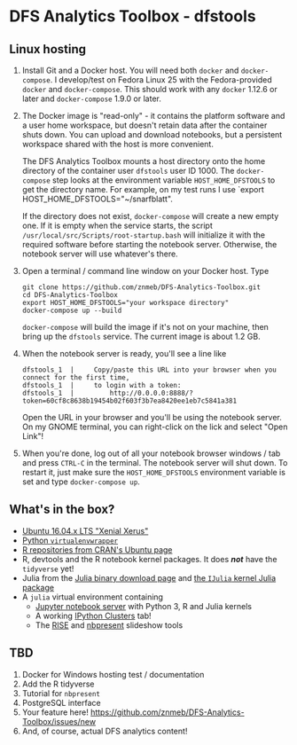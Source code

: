 # DFS Analytics Toolbox - dfstools

## Linux hosting
1. Install Git and a Docker host. You will need both `docker` and `docker-compose`. I develop/test on Fedora Linux 25 with the Fedora-provided `docker` and `docker-compose`. This should work with any `docker` 1.12.6 or later and `docker-compose` 1.9.0 or later.

2. The Docker image is "read-only" - it contains the platform software and a user home workspace, but doesn't retain data after the container shuts down. You can upload and download notebooks, but a persistent workspace shared with the host is more convenient.

    The DFS Analytics Toolbox mounts a host directory onto the home directory of the container user `dfstools` user ID 1000. The `docker-compose` step looks at the environment variable `HOST_HOME_DFSTOOLS` to get the directory name. For example, on my test runs I use `export HOST_HOME_DFSTOOLS="~/snarfblatt".

    If the directory does not exist, `docker-compose` will create a new empty one. If it is empty when the service starts, the script `/usr/local/src/Scripts/root-startup.bash` will initialize it with the required software before starting the notebook server. Otherwise, the notebook server will use whatever's there.

3. Open a terminal / command line window on your Docker host. Type

    ```
    git clone https://github.com/znmeb/DFS-Analytics-Toolbox.git
    cd DFS-Analytics-Toolbox
    export HOST_HOME_DFSTOOLS="your workspace directory"
    docker-compose up --build
    ```

   `docker-compose` will build the image if it's not on your machine, then bring up the `dfstools` service. The current image is about 1.2 GB.

4. When the notebook server is ready, you'll see a line like

    ```
    dfstools_1  |     Copy/paste this URL into your browser when you connect for the first time,
    dfstools_1  |     to login with a token:
    dfstools_1  |         http://0.0.0.0:8888/?token=60cf8c8638b19454b02f603f3b7ea8420ee1eb7c5841a381
    ```

    Open the URL in your browser and you'll be using the notebook server. On my GNOME terminal, you can right-click on the lick and select "Open Link"!

5. When you're done, log out of all your notebook browser windows / tab and press `CTRL-C` in the terminal. The notebook server will shut down. To restart it, just make sure the `HOST_HOME_DFSTOOLS` environment variable is set and type `docker-compose up`.

## What's in the box?
* [Ubuntu 16.04.x LTS "Xenial Xerus"](https://store.docker.com/images/414e13de-f1ba-40d0-9867-08f2e5884b3f?tab=description)
* [Python `virtualenvwrapper`](https://virtualenvwrapper.readthedocs.io/en/latest/)
* [R repositories from CRAN's Ubuntu page](https://cran.rstudio.com/bin/linux/ubuntu/)
* R, devtools and the R notebook kernel packages. It does ***not*** have the `tidyverse` yet!
* Julia from the [Julia binary download page](http://julialang.org/downloads/) and [the `IJulia` kernel Julia package](https://github.com/JuliaLang/IJulia.jl)
* A `julia` virtual environment containing
    * [Jupyter notebook server](https://jupyter.org/) with Python 3, R and Julia kernels
    * A working [IPython Clusters](https://ipyparallel.readthedocs.io/en/latest/) tab!
    * The [RISE](https://github.com/damianavila/RISE) and [nbpresent](https://github.com/Anaconda-Platform/nbpresent) slideshow tools

## TBD
1. Docker for Windows hosting test / documentation
2. Add the R tidyverse
3. Tutorial for `nbpresent`
4. PostgreSQL interface
5. Your feature here! <https://github.com/znmeb/DFS-Analytics-Toolbox/issues/new>
6. And, of course, actual DFS analytics content!
